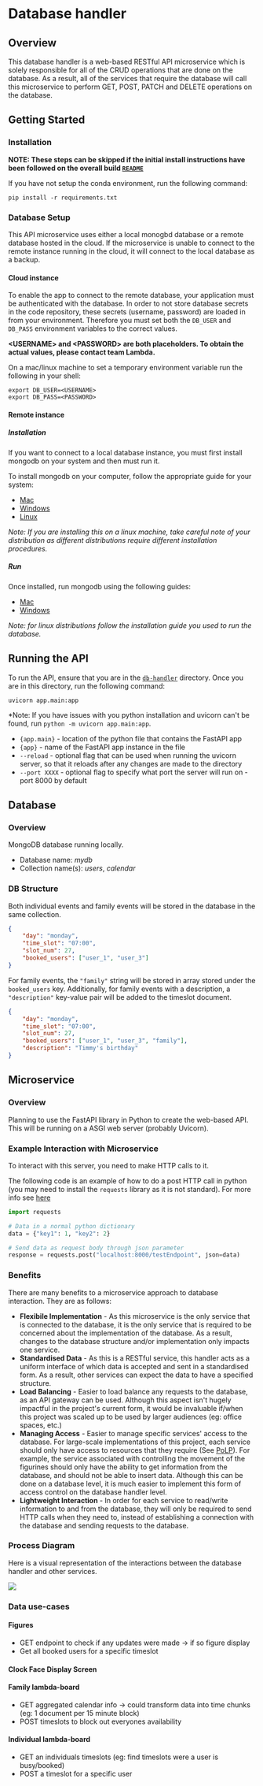 # Database handler

## Overview

This database handler is a web-based RESTful API microservice which is solely responsible for all of the CRUD operations that are done on the database. As a result, all of the services that require the database will call this microservice to perform GET, POST, PATCH and DELETE operations on the database.

## Getting Started

### Installation

**NOTE: These steps can be skipped if the initial install instructions have been followed on the overall build [`README`](https://github.com/lucashicks1/lambda-deco3801/tree/main/build)**

If you have not setup the conda environment, run the following command:

`pip install -r requirements.txt`

### Database Setup
This API microservice uses either a local monogbd database or a remote database hosted in the cloud. If the microservice is unable to connect to the remote instance running in the cloud, it will connect to the local database as a backup.

#### Cloud instance
To enable the app to connect to the remote database, your application must be authenticated with the database. In order to not store database secrets in the code repository, these secrets (username, password) are loaded in from your environment. Therefore you must set both the `DB_USER` and `DB_PASS` environment variables to the correct values.

**\<USERNAME\> and \<PASSWORD\> are both placeholders. To obtain the actual values, please contact team Lambda.**

On a mac/linux machine to set a temporary environment variable run the following in your shell:

```
export DB_USER=<USERNAME>
export DB_PASS=<PASSWORD>
```

#### Remote instance

##### Installation
If you want to connect to a local database instance, you must first install mongodb on your system and then must run it.

To install mongodb on your computer, follow the appropriate guide for your system:
- [Mac](https://www.mongodb.com/docs/manual/tutorial/install-mongodb-on-os-x/#install-mongodb-community-edition)
- [Windows](https://www.mongodb.com/docs/manual/tutorial/install-mongodb-on-windows/#install-mongodb-community-edition)
- [Linux](https://www.mongodb.com/docs/manual/administration/install-on-linux/)

*Note: If you are installing this on a linux machine, take careful note of your distribution as different distributions require different installation procedures.*

##### Run

Once installed, run mongodb using the following guides:
- [Mac](https://www.mongodb.com/docs/manual/tutorial/install-mongodb-on-os-x/#run-mongodb-community-edition)
- [Windows](https://www.mongodb.com/docs/manual/tutorial/install-mongodb-on-windows/#run-mongodb-community-edition-as-a-windows-service)

*Note: for linux distributions follow the installation guide you used to run the database.*

## Running the API

To run the API, ensure that you are in the [`db-handler`](https://github.com/lucashicks1/lambda-deco3801/tree/main/build/db-handler) directory. Once you are in this directory, run the following command:

`uvicorn app.main:app`

*Note: If you have issues with you python installation and uvicorn can't be found, run `python -m uvicorn app.main:app`.

- `{app.main}` - location of the python file that contains the FastAPI app
- `{app}` - name of the FastAPI app instance in the file
- `--reload` - optional flag that can be used when running the uvicorn server, so that it reloads after any changes are made to the directory 
- `--port XXXX` - optional flag to specify what port the server will run on - port 8000 by default


## Database

### Overview

MongoDB database running locally.

* Database name: *mydb*
* Collection name(s): *users*, *calendar*

### DB Structure

Both individual events and family events will be stored in the database in the same collection.

```JSON
{
    "day": "monday",
    "time_slot": "07:00",
    "slot_num": 27,
    "booked_users": ["user_1", "user_3"]
}
```

For family events, the `"family"` string will be stored in array stored under the `booked_users` key. Additionally, for family events with a description, a `"description"` key-value pair will be added to the timeslot document.
```JSON
{
    "day": "monday",
    "time_slot": "07:00",
    "slot_num": 27,
    "booked_users": ["user_1", "user_3", "family"],
    "description": "Timmy's birthday"
}
```

## Microservice

### Overview

Planning to use the FastAPI library in Python to create the web-based API. This will be running on a ASGI web server (probably Uvicorn). 

### Example Interaction with Microservice

To interact with this server, you need to make HTTP calls to it.

The following code is an example of how to do a post HTTP call in python (you may need to install the `requests` library as it is not standard). For more info see [here](https://requests.readthedocs.io/en/latest/)

```Python
import requests

# Data in a normal python dictionary
data = {"key1": 1, "key2": 2}

# Send data as request body through json parameter
response = requests.post("localhost:8000/testEndpoint", json=data)
```

### Benefits

There are many benefits to a microservice approach to database interaction. They are as follows:

- **Flexibile Implementation** - As this microservice is the only service that is connected to the database, it is the only service that is required to be concerned about the implementation of the database. As a result, changes to the database structure and/or implementation only impacts one service.
- **Standardised Data** - As this is a RESTful service, this handler acts as a uniform interface of which data is accepted and sent in a standardised form. As a result, other services can expect the data to have a specified structure.
- **Load Balancing** - Easier to load balance any requests to the database, as an API gateway can be used. Although this aspect isn't hugely impactful in the project's current form, it would be invaluable if/when this project was scaled up to be used by larger audiences (eg: office spaces, etc.)
- **Managing Access** - Easier to manage specific services' access to the database. For large-scale implementations of this project, each service should only have access to resources that they require (See [PoLP](https://www.cyberark.com/what-is/least-privilege/)). For example, the service associated with controlling the movement of the figurines should only have the ability to get information from the database, and should not be able to insert data. Although this can be done on a database level, it is much easier to implement this form of access control on the database handler level.
- **Lightweight Interaction** - In order for each service to read/write information to and from the database, they will only be required to send HTTP calls when they need to, instead of establishing a connection with the database and sending requests to the database. 

### Process Diagram

Here is a visual representation of the interactions between the database handler and other services.

<img src="https://github.com/lucashicks1/lambda-deco3801/blob/main/assets/data-flow/Data%20Flow.png">


### Data use-cases

#### Figures

* GET endpoint to check if any updates were made -> if so figure display
* Get all booked users for a specific timeslot

#### Clock Face Display Screen


#### Family lambda-board

* GET aggregated calendar info -> could transform data into time chunks (eg: 1 document per 15 minute block)
* POST timeslots to block out everyones availability

#### Individual lambda-board

* GET an individuals timeslots (eg: find timeslots were a user is busy/booked)
* POST a timeslot for a specific user